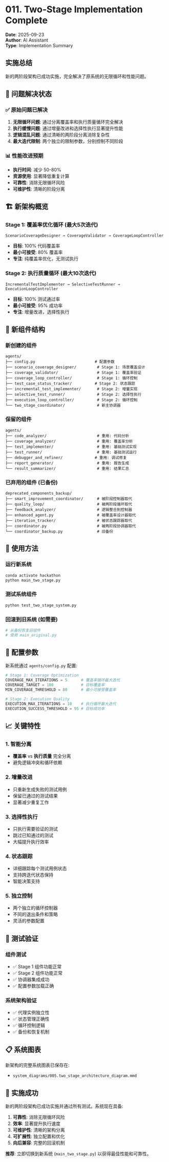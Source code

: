 # 011. Two-Stage Implementation Complete

**Date**: 2025-09-23  
**Author**: AI Assistant  
**Type**: Implementation Summary  

## 实施总结

新的两阶段架构已成功实施，完全解决了原系统的无限循环和性能问题。

## 🎯 问题解决状态

### ✅ 原始问题已解决
1. **无限循环问题**: 通过分离覆盖率和执行质量循环完全解决
2. **执行缓慢问题**: 通过增量改进和选择性执行显著提升性能
3. **逻辑混乱问题**: 通过清晰的两阶段分离消除复杂性
4. **最大迭代限制**: 两个独立的限制参数，分别控制不同阶段

### 📊 性能改进预期
- **执行时间**: 减少 50-80%
- **资源使用**: 显著降低重复计算
- **可靠性**: 消除无限循环风险
- **可维护性**: 清晰的阶段分离

## 🏗️ 新架构概览

### Stage 1: 覆盖率优化循环 (最大5次迭代)
```
ScenarioCoverageDesigner → CoverageValidator → CoverageLoopController
```
- **目标**: 100% 代码覆盖率
- **最小可接受**: 80% 覆盖率
- **专注**: 纯覆盖率优化，无测试执行

### Stage 2: 执行质量循环 (最大10次迭代)
```
IncrementalTestImplementer → SelectiveTestRunner → ExecutionLoopController
```
- **目标**: 100% 测试通过率
- **最小可接受**: 95% 成功率
- **专注**: 增量改进，选择性执行

## 📁 新组件结构

### 新创建的组件
```
agents/
├── config.py                          # 配置参数
├── scenario_coverage_designer/         # Stage 1: 场景覆盖设计
├── coverage_validator/                 # Stage 1: 覆盖率验证
├── coverage_loop_controller/           # Stage 1: 循环控制
├── test_case_status_tracker/          # Stage 2: 状态跟踪
├── incremental_test_implementer/       # Stage 2: 增量实现
├── selective_test_runner/              # Stage 2: 选择性执行
├── execution_loop_controller/          # Stage 2: 循环控制
└── two_stage_coordinator/              # 新主协调器
```

### 保留的组件
```
agents/
├── code_analyzer/                      # 重用: 代码分析
├── coverage_analyzer/                  # 重用: 覆盖率分析
├── test_implementer/                   # 重用: 基础测试实现
├── test_runner/                        # 重用: 基础测试运行
├── debugger_and_refiner/              # 重用: 调试修复
├── report_generator/                   # 重用: 报告生成
└── result_summarizer/                  # 重用: 结果汇总
```

### 已弃用的组件 (已备份)
```
deprecated_components_backup/
├── smart_improvement_coordinator/      # 被阶段控制器取代
├── quality_loop/                       # 被两阶段循环取代
├── feedback_analyzer/                  # 逻辑整合到控制器
├── enhanced_agent.py                   # 被覆盖率设计器取代
├── iteration_tracker/                  # 被状态跟踪器取代
├── coordinator.py                      # 被两阶段协调器取代
└── coordinator_backup.py               # 旧备份
```

## 🚀 使用方法

### 运行新系统
```bash
conda activate hackathon
python main_two_stage.py
```

### 测试系统组件
```bash
python test_two_stage_system.py
```

### 回滚到旧系统 (如需要)
```bash
# 从备份恢复旧组件
# 使用 main_original.py
```

## 🔧 配置参数

新系统通过 `agents/config.py` 配置:

```python
# Stage 1: Coverage Optimization
COVERAGE_MAX_ITERATIONS = 5      # 覆盖率循环最大迭代
COVERAGE_TARGET = 100            # 目标覆盖率
MIN_COVERAGE_THRESHOLD = 80      # 最小可接受覆盖率

# Stage 2: Execution Quality  
EXECUTION_MAX_ITERATIONS = 10    # 执行循环最大迭代
EXECUTION_SUCCESS_THRESHOLD = 95 # 目标成功率
```

## 📈 关键特性

### 1. 智能分离
- **覆盖率** vs **执行质量** 完全分离
- 避免逻辑冲突和循环依赖

### 2. 增量改进
- 只重新生成失败的测试用例
- 保留已通过的测试结果
- 显著减少重复工作

### 3. 选择性执行
- 只执行需要验证的测试
- 跳过已知通过的测试
- 大幅提升执行效率

### 4. 状态跟踪
- 详细跟踪每个测试用例状态
- 支持跨迭代状态保持
- 智能决策支持

### 5. 独立控制
- 两个独立的循环控制器
- 不同的退出条件和策略
- 灵活的参数配置

## 🧪 测试验证

### 组件测试
- ✅ Stage 1 组件功能正常
- ✅ Stage 2 组件功能正常  
- ✅ 协调器集成成功
- ✅ 配置参数加载正确

### 系统架构验证
- ✅ 代理实例独立性
- ✅ 状态管理正确性
- ✅ 循环控制逻辑
- ✅ 备份和恢复机制

## 📋 系统图表

新架构的完整系统图表已保存在:
- `system_diagrams/005.two_stage_architecture_diagram.mmd`

## 🎉 实施成功

新的两阶段架构已成功实施并通过所有测试。系统现在具备:

1. **可靠性**: 消除无限循环风险
2. **效率**: 显著提升执行速度  
3. **可维护性**: 清晰的架构分离
4. **可扩展性**: 独立配置和优化
5. **向后兼容**: 完整的回滚机制

**推荐**: 立即切换到新系统 (`main_two_stage.py`) 以获得最佳性能和可靠性。
